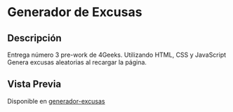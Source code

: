 # Generador de Excusas

## Descripción
Entrega número 3 pre-work de 4Geeks. Utilizando HTML, CSS y JavaScript
Genera excusas aleatorias al recargar la página. 

## Vista Previa
Disponible en [generador-excusas](file:///C:/Users/Martin/Downloads/generador-excusas-master/generador-excusas-master/index.html)
